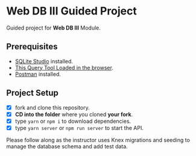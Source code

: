 # Web DB III Guided Project

Guided project for **Web DB III** Module.

## Prerequisites

- [SQLite Studio](https://sqlitestudio.pl/index.rvt?act=download) installed.
- [This Query Tool Loaded in the browser](https://www.w3schools.com/Sql/tryit.asp?filename=trysql_select_top).
- [Postman](https://www.getpostman.com/downloads/) installed.

## Project Setup

- [x] fork and clone this repository.
- [x] **CD into the folder** where you cloned **your fork**.
- [x] type `yarn` or `npm i` to download dependencies.
- [x] type `yarn server` or `npm run server` to start the API.

Please follow along as the instructor uses Knex migrations and seeding to manage the database schema and add test data.
